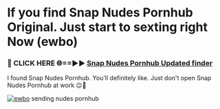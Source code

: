 # If you find Snap Nudes Pornhub Original. Just start to sexting right Now (ewbo)

<h3>🔴 CLICK HERE 🌐==►► <a href="https://tinyurl.com/mtbk5fxa" rel="nofollow">Snap Nudes Pornhub Updated finder</a></h3>

I found Snap Nudes Pornhub. You'll definitely like. Just don't open Snap Nudes Pornhub at work 😉💬

[![ewbo](https://i.imgur.com/Q8WKrnY.jpeg)](https://tinyurl.com/mtbk5fxa)
sending nudes pornhub